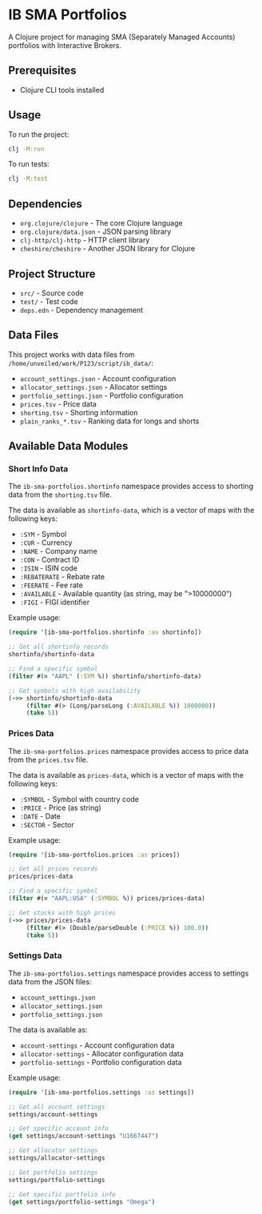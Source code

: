 # IB SMA Portfolios

A Clojure project for managing SMA (Separately Managed Accounts) portfolios with Interactive Brokers.

## Prerequisites

- Clojure CLI tools installed

## Usage

To run the project:

```bash
clj -M:run
```

To run tests:

```bash
clj -M:test
```

## Dependencies

- `org.clojure/clojure` - The core Clojure language
- `org.clojure/data.json` - JSON parsing library
- `clj-http/clj-http` - HTTP client library
- `cheshire/cheshire` - Another JSON library for Clojure

## Project Structure

- `src/` - Source code
- `test/` - Test code
- `deps.edn` - Dependency management

## Data Files

This project works with data files from `/home/unveiled/work/P123/script/ib_data/`:

- `account_settings.json` - Account configuration
- `allocator_settings.json` - Allocator settings
- `portfolio_settings.json` - Portfolio configuration
- `prices.tsv` - Price data
- `shorting.tsv` - Shorting information
- `plain_ranks_*.tsv` - Ranking data for longs and shorts

## Available Data Modules

### Short Info Data

The `ib-sma-portfolios.shortinfo` namespace provides access to shorting data from the `shorting.tsv` file.

The data is available as `shortinfo-data`, which is a vector of maps with the following keys:
- `:SYM` - Symbol
- `:CUR` - Currency
- `:NAME` - Company name
- `:CON` - Contract ID
- `:ISIN` - ISIN code
- `:REBATERATE` - Rebate rate
- `:FEERATE` - Fee rate
- `:AVAILABLE` - Available quantity (as string, may be ">10000000")
- `:FIGI` - FIGI identifier

Example usage:
```clojure
(require '[ib-sma-portfolios.shortinfo :as shortinfo])

;; Get all shortinfo records
shortinfo/shortinfo-data

;; Find a specific symbol
(filter #(= "AAPL" (:SYM %)) shortinfo/shortinfo-data)

;; Get symbols with high availability
(->> shortinfo/shortinfo-data
     (filter #(> (Long/parseLong (:AVAILABLE %)) 1000000))
     (take 5))
```

### Prices Data

The `ib-sma-portfolios.prices` namespace provides access to price data from the `prices.tsv` file.

The data is available as `prices-data`, which is a vector of maps with the following keys:
- `:SYMBOL` - Symbol with country code
- `:PRICE` - Price (as string)
- `:DATE` - Date
- `:SECTOR` - Sector

Example usage:
```clojure
(require '[ib-sma-portfolios.prices :as prices])

;; Get all prices records
prices/prices-data

;; Find a specific symbol
(filter #(= "AAPL:USA" (:SYMBOL %)) prices/prices-data)

;; Get stocks with high prices
(->> prices/prices-data
     (filter #(> (Double/parseDouble (:PRICE %)) 100.0))
     (take 5))
```

### Settings Data

The `ib-sma-portfolios.settings` namespace provides access to settings data from the JSON files:
- `account_settings.json`
- `allocator_settings.json` 
- `portfolio_settings.json`

The data is available as:
- `account-settings` - Account configuration data
- `allocator-settings` - Allocator configuration data
- `portfolio-settings` - Portfolio configuration data

Example usage:
```clojure
(require '[ib-sma-portfolios.settings :as settings])

;; Get all account settings
settings/account-settings

;; Get specific account info
(get settings/account-settings "U1667447")

;; Get allocator settings
settings/allocator-settings

;; Get portfolio settings
settings/portfolio-settings

;; Get specific portfolio info
(get settings/portfolio-settings "Omega")
```
